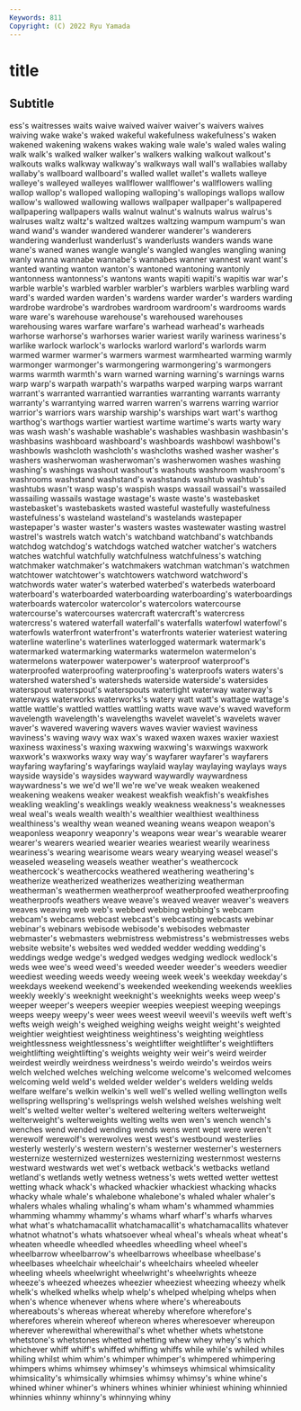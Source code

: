 ```yaml
---
Keywords: 811
Copyright: (C) 2022 Ryu Yamada
---
```



# title

## Subtitle
ess's waitresses waits waive waived waiver waiver's
waivers waives waiving wake wake's waked wakeful wakefulness wakefulness's waken
wakened wakening wakens wakes waking wale wale's waled wales waling
walk walk's walked walker walker's walkers walking walkout walkout's walkouts
walks walkway walkway's walkways wall wall's wallabies wallaby wallaby's wallboard
wallboard's walled wallet wallet's wallets walleye walleye's walleyed walleyes wallflower
wallflower's wallflowers walling wallop wallop's walloped walloping walloping's wallopings wallops
wallow wallow's wallowed wallowing wallows wallpaper wallpaper's wallpapered wallpapering wallpapers
walls walnut walnut's walnuts walrus walrus's walruses waltz waltz's waltzed
waltzes waltzing wampum wampum's wan wand wand's wander wandered wanderer
wanderer's wanderers wandering wanderlust wanderlust's wanderlusts wanders wands wane wane's
waned wanes wangle wangle's wangled wangles wangling waning wanly wanna
wannabe wannabe's wannabes wanner wannest want want's wanted wanting wanton
wanton's wantoned wantoning wantonly wantonness wantonness's wantons wants wapiti wapiti's
wapitis war war's warble warble's warbled warbler warbler's warblers warbles
warbling ward ward's warded warden warden's wardens warder warder's warders
warding wardrobe wardrobe's wardrobes wardroom wardroom's wardrooms wards ware ware's
warehouse warehouse's warehoused warehouses warehousing wares warfare warfare's warhead warhead's
warheads warhorse warhorse's warhorses warier wariest warily wariness wariness's warlike
warlock warlock's warlocks warlord warlord's warlords warm warmed warmer warmer's
warmers warmest warmhearted warming warmly warmonger warmonger's warmongering warmongering's warmongers
warms warmth warmth's warn warned warning warning's warnings warns warp
warp's warpath warpath's warpaths warped warping warps warrant warrant's warranted
warrantied warranties warranting warrants warranty warranty's warrantying warred warren warren's
warrens warring warrior warrior's warriors wars warship warship's warships wart
wart's warthog warthog's warthogs wartier wartiest wartime wartime's warts warty
wary was wash wash's washable washable's washables washbasin washbasin's washbasins
washboard washboard's washboards washbowl washbowl's washbowls washcloth washcloth's washcloths washed
washer washer's washers washerwoman washerwoman's washerwomen washes washing washing's washings
washout washout's washouts washroom washroom's washrooms washstand washstand's washstands washtub
washtub's washtubs wasn't wasp wasp's waspish wasps wassail wassail's wassailed
wassailing wassails wastage wastage's waste waste's wastebasket wastebasket's wastebaskets wasted
wasteful wastefully wastefulness wastefulness's wasteland wasteland's wastelands wastepaper wastepaper's waster
waster's wasters wastes wastewater wasting wastrel wastrel's wastrels watch watch's
watchband watchband's watchbands watchdog watchdog's watchdogs watched watcher watcher's watchers
watches watchful watchfully watchfulness watchfulness's watching watchmaker watchmaker's watchmakers watchman
watchman's watchmen watchtower watchtower's watchtowers watchword watchword's watchwords water water's
waterbed waterbed's waterbeds waterboard waterboard's waterboarded waterboarding waterboarding's waterboardings waterboards
watercolor watercolor's watercolors watercourse watercourse's watercourses watercraft watercraft's watercress watercress's
watered waterfall waterfall's waterfalls waterfowl waterfowl's waterfowls waterfront waterfront's waterfronts
waterier wateriest watering waterline waterline's waterlines waterlogged watermark watermark's watermarked
watermarking watermarks watermelon watermelon's watermelons waterpower waterpower's waterproof waterproof's waterproofed
waterproofing waterproofing's waterproofs waters waters's watershed watershed's watersheds waterside waterside's
watersides waterspout waterspout's waterspouts watertight waterway waterway's waterways waterworks waterworks's
watery watt watt's wattage wattage's wattle wattle's wattled wattles wattling
watts wave wave's waved waveform wavelength wavelength's wavelengths wavelet wavelet's
wavelets waver waver's wavered wavering wavers waves wavier waviest waviness
waviness's waving wavy wax wax's waxed waxen waxes waxier waxiest
waxiness waxiness's waxing waxwing waxwing's waxwings waxwork waxwork's waxworks waxy
way way's wayfarer wayfarer's wayfarers wayfaring wayfaring's wayfarings waylaid waylay
waylaying waylays ways wayside wayside's waysides wayward waywardly waywardness waywardness's
we we'd we'll we're we've weak weaken weakened weakening weakens
weaker weakest weakfish weakfish's weakfishes weakling weakling's weaklings weakly weakness
weakness's weaknesses weal weal's weals wealth wealth's wealthier wealthiest wealthiness
wealthiness's wealthy wean weaned weaning weans weapon weapon's weaponless weaponry
weaponry's weapons wear wear's wearable wearer wearer's wearers wearied wearier
wearies weariest wearily weariness weariness's wearing wearisome wears weary wearying
weasel weasel's weaseled weaseling weasels weather weather's weathercock weathercock's weathercocks
weathered weathering weathering's weatherize weatherized weatherizes weatherizing weatherman weatherman's weathermen
weatherproof weatherproofed weatherproofing weatherproofs weathers weave weave's weaved weaver weaver's
weavers weaves weaving web web's webbed webbing webbing's webcam webcam's
webcams webcast webcast's webcasting webcasts webinar webinar's webinars webisode webisode's
webisodes webmaster webmaster's webmasters webmistress webmistress's webmistresses webs website website's
websites wed wedded wedder wedding wedding's weddings wedge wedge's wedged
wedges wedging wedlock wedlock's weds wee wee's weed weed's weeded
weeder weeder's weeders weedier weediest weeding weeds weedy weeing week
week's weekday weekday's weekdays weekend weekend's weekended weekending weekends weeklies
weekly weekly's weeknight weeknight's weeknights weeks weep weep's weeper weeper's
weepers weepier weepies weepiest weeping weepings weeps weepy weepy's weer
wees weest weevil weevil's weevils weft weft's wefts weigh weigh's
weighed weighing weighs weight weight's weighted weightier weightiest weightiness weightiness's
weighting weightless weightlessness weightlessness's weightlifter weightlifter's weightlifters weightlifting weightlifting's weights
weighty weir weir's weird weirder weirdest weirdly weirdness weirdness's weirdo
weirdo's weirdos weirs welch welched welches welching welcome welcome's welcomed
welcomes welcoming weld weld's welded welder welder's welders welding welds
welfare welfare's welkin welkin's well well's welled welling wellington wells
wellspring wellspring's wellsprings welsh welshed welshes welshing welt welt's welted
welter welter's weltered weltering welters welterweight welterweight's welterweights welting welts
wen wen's wench wench's wenches wend wended wending wends wens
went wept were weren't werewolf werewolf's werewolves west west's westbound
westerlies westerly westerly's western western's westerner westerner's westerners westernize westernized
westernizes westernizing westernmost westerns westward westwards wet wet's wetback wetback's
wetbacks wetland wetland's wetlands wetly wetness wetness's wets wetted wetter
wettest wetting whack whack's whacked whackier whackiest whacking whacks whacky
whale whale's whalebone whalebone's whaled whaler whaler's whalers whales whaling
whaling's wham wham's whammed whammies whamming whammy whammy's whams wharf
wharf's wharfs wharves what what's whatchamacallit whatchamacallit's whatchamacallits whatever whatnot
whatnot's whats whatsoever wheal wheal's wheals wheat wheat's wheaten wheedle
wheedled wheedles wheedling wheel wheel's wheelbarrow wheelbarrow's wheelbarrows wheelbase wheelbase's
wheelbases wheelchair wheelchair's wheelchairs wheeled wheeler wheeling wheels wheelwright wheelwright's
wheelwrights wheeze wheeze's wheezed wheezes wheezier wheeziest wheezing wheezy whelk
whelk's whelked whelks whelp whelp's whelped whelping whelps when when's
whence whenever whens where where's whereabouts whereabouts's whereas whereat whereby
wherefore wherefore's wherefores wherein whereof whereon wheres wheresoever whereupon wherever
wherewithal wherewithal's whet whether whets whetstone whetstone's whetstones whetted whetting
whew whey whey's which whichever whiff whiff's whiffed whiffing whiffs
while while's whiled whiles whiling whilst whim whim's whimper whimper's
whimpered whimpering whimpers whims whimsey whimsey's whimseys whimsical whimsicality whimsicality's
whimsically whimsies whimsy whimsy's whine whine's whined whiner whiner's whiners
whines whinier whiniest whining whinnied whinnies whinny whinny's whinnying whiny
